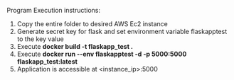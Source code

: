 Program Execution instructions:

1. Copy the entire folder to desired AWS Ec2 instance
2. Generate secret key for flask and set environment variable flaskapptest to the key value
3. Execute **docker build -t flaskapp_test .**
4. Execute **docker run --env flaskapptest -d -p 5000:5000 flaskapp_test:latest**
5. Application is accessible at <instance_ip>:5000  


